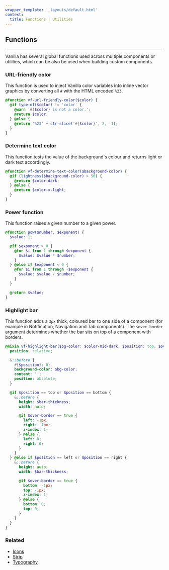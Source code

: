 ```yaml
---
wrapper_template: '_layouts/default.html'
context:
  title: Functions | Utilities
---
```


## Functions

<hr>

Vanilla has several global functions used across multiple components or utilities, which can be also be used when building custom components.

### URL-friendly color

This function is used to inject Vanilla color variables into inline vector graphics by converting all `#` with the HTML encoded `%23`.

```scss
@function vf-url-friendly-color($color) {
  @if type-of($color) != 'color' {
    @warn '#{$color} is not a color.';
    @return $color;
  } @else {
    @return '%23' + str-slice('#{$color}', 2, -1);
  }
}
```

### Determine text color

This function tests the value of the background's colour and returns light or dark text accordingly.

```scss
@function vf-determine-text-color($background-color) {
  @if (lightness($background-color) > 50) {
    @return $color-dark;
  } @else {
    @return $color-x-light;
  }
}
```

### Power function

This function raises a given number to a given power.

```scss
@function pow($number, $exponent) {
  $value: 1;

  @if $exponent > 0 {
    @for $i from 1 through $exponent {
      $value: $value * $number;
    }
  } @else if $exponent < 0 {
    @for $i from 1 through -$exponent {
      $value: $value / $number;
    }
  }

  @return $value;
}
```

### Highlight bar

This function adds a `3px` thick, coloured bar to one side of a component (for example in Notification, Navigation and Tab components). The `$over-border` argument determines whether the bar sits on top of a component with borders.

```scss
@mixin vf-highlight-bar($bg-color: $color-mid-dark, $position: top, $over-border: false) {
  position: relative;

  &::before {
    #{$position}: 0;
    background-color: $bg-color;
    content: '';
    position: absolute;
  }

  @if $position == top or $position == bottom {
    &::before {
      height: $bar-thickness;
      width: auto;

      @if $over-border == true {
        left: -1px;
        right: -1px;
        z-index: 1;
      } @else {
        left: 0;
        right: 0;
      }
    }
  } @else if $position == left or $position == right {
    &::before {
      height: auto;
      width: $bar-thickness;

      @if $over-border == true {
        bottom: -1px;
        top: -1px;
        z-index: 1;
      } @else {
        bottom: 0;
        top: 0;
      }
    }
  }
}
```

### Related

- [Icons](/docs/patterns/icons)
- [Strip](/docs/patterns/strip)
- [Typography](/docs/base/typography)
